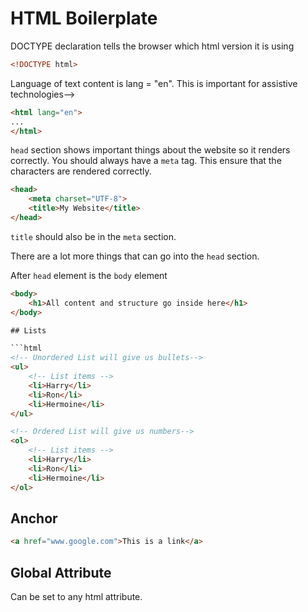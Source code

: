 # HTML Boilerplate


DOCTYPE declaration tells the browser which html version it is using
```html
<!DOCTYPE html>
```

Language of text content is lang = "en". This is important for assistive technologies-->
```html
<html lang="en">
...
</html>
```

`head` section shows important things about the website so it renders correctly. You should always have a `meta` tag. This ensure that the characters are rendered correctly.

```html
<head>
    <meta charset="UTF-8">
    <title>My Website</title>
</head>
```

`title` should also be in the `meta` section.

There are a lot more things that can go into the `head` section.

After `head` element is the `body` element

```html
<body>
    <h1>All content and structure go inside here</h1>
</body>

## Lists

```html
<!-- Unordered List will give us bullets-->
<ul>
    <!-- List items -->
    <li>Harry</li>
    <li>Ron</li>
    <li>Hermoine</li>
</ul>

<!-- Ordered List will give us numbers-->
<ol>
    <!-- List items -->
    <li>Harry</li>
    <li>Ron</li>
    <li>Hermoine</li>
</ol>
```

## Anchor

```html
<a href="www.google.com">This is a link</a>
```

## Global Attribute

Can be set to any html attribute.